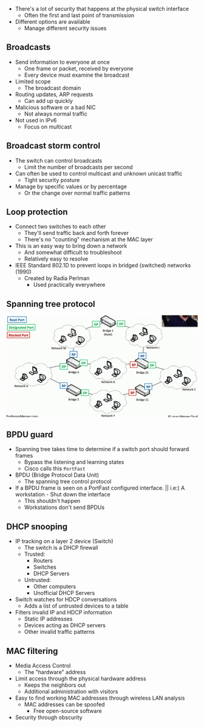 - There's a lot of security that happens at the physical switch interface
	- Often the first and last point of transmission
- Different options are available
	- Manage different security issues
## Broadcasts
- Send information to everyone at once
	- One frame or packet, received by everyone
	- Every device must examine the broadcast
- Limited scope
	- The broadcast domain
- Routing updates, ARP requests
	- Can add up quickly
- Malicious software or a bad NIC
	- Not always normal traffic
- Not used in IPv6
	- Focus on multicast
## Broadcast storm control
- The switch can control broadcasts
	- Limit the number of broadcasts per second
- Can often be used to control multicast and unknown unicast traffic
	- Tight security posture
- Manage by specific values or by percentage
	- Or the change over normal traffic patterns
## Loop protection
- Connect two switches to each other
	- They'll send traffic back and forth forever
	- There's no "counting" mechanism at the MAC layer
- This is an easy way to bring down a network
	- And somewhat difficult to troubleshoot
	- Relatively easy to resolve
- IEEE Standard 802.1D to prevent loops in bridged (switched) networks (1990)
	- Created by Radia Perlman
		- Used practically everywhere
## Spanning tree protocol
![](../Images/240516-1%203.png)
## BPDU guard
- Spanning tree takes time to determine if a switch port should forward frames
	- Bypass the listening and learning states
	- Cisco calls this  `PortFast`
- BPDU (Bridge Protocol Data Unit)
	- The spanning tree control protocol
- If a BPDU frame is seen on a PortFast configured interface.  ||  i.e:) A workstation
		- Shut down the interface
	- This shouldn't happen
	- Workstations don't send BPDUs
## DHCP snooping
- IP tracking on a layer 2 device (Switch)
	- The switch is a DHCP firewall
	- Trusted:
		- Routers
		- Switches
		- DHCP Servers
	- Untrusted:
		- Other computers
		- Unofficial DHCP Servers
- Switch watches for HDCP conversations
	- Adds a list of untrusted devices to a table
- Filters invalid IP and HDCP information
	- Static IP addresses
	- Devices acting as DHCP servers
	- Other invalid traffic patterns
## MAC filtering
- Media Access Control
	- The "hardware" address
- Limit access through the physical hardware address
	- Keeps the neighbors out
	- Additional administration with visitors
- Easy to find working MAC addresses through wireless LAN analysis
	- MAC addresses can be spoofed
		- Free open-source software
- Security through obscurity
